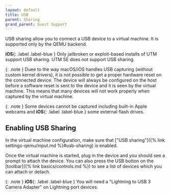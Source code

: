 ```yaml
---
layout: default
title: USB
parent: Sharing
grand_parent: Guest Support
---
```

USB sharing allow you to connect a USB device to a virtual machine. It is supported only by the QEMU backend.

**iOS**{: .label .label-blue } Only jailbroken or exploit-based installs of UTM support USB sharing. UTM SE does not support USB sharing.

{: .note }
Duee to the way macOS/iOS handles USB capturing (without custom kernel drivers), it is not possible to get a proper hardware reset on the connected device. The device will always be configured on the host before a software reset is sent to the device and it is seen by the virtual machine. This means that many devices will not work properly when captured by the virtual machine.

{: .note }
Some devices cannot be captured including built-in Apple webcams and **iOS**{: .label .label-blue } some external flash drives.

## Enabling USB Sharing

In the virtual machine configuration, make sure that ["USB sharing"]({% link settings-qemu/input.md %}#usb-sharing) is enabled.

Once the virtual machine is started, plug in the device and you should see a prompt to attach the device. You can also press the USB button on the [toolbar]({% link basics/controls.md %}) to see a list of devices which you can attach or detach.

{: .note }
**iOS**{: .label .label-blue } You will need a "Lightning to USB 3 Camera Adapter" on Lightning port devices.
